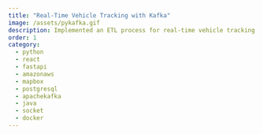 ```yaml
---
title: "Real-Time Vehicle Tracking with Kafka"
image: /assets/pykafka.gif
description: Implemented an ETL process for real-time vehicle tracking with Kafka, enabling an admin interface to monitor movements and a client app to send live locations.
order: 1
category:
  - python
  - react
  - fastapi
  - amazonaws
  - mapbox
  - postgresql
  - apachekafka
  - java
  - socket
  - docker
---
```

